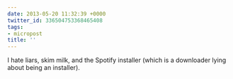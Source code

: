 ```yaml
---
date: 2013-05-20 11:32:39 +0000
twitter_id: 336504753368465408
tags:
- micropost
title: ''
---
```


I hate liars, skim milk, and the Spotify installer (which is a downloader lying about being an installer).
